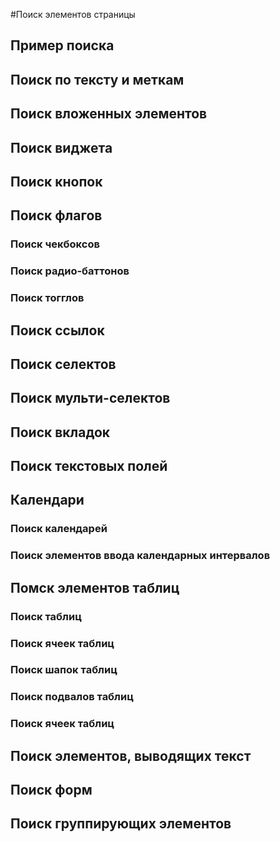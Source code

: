 #Поиск элементов страницы

## Пример поиска

## Поиск по тексту и меткам

## Поиск вложенных элементов

## Поиск виджета

## Поиск кнопок

## Поиск флагов

### Поиск чекбоксов

### Поиск радио-баттонов

### Поиск тогглов

## Поиск ссылок

## Поиск селектов

## Поиск мульти-селектов

## Поиск вкладок

## Поиск текстовых полей

## Календари

### Поиск календарей

### Поиск элементов ввода календарных интервалов

## Помск элементов таблиц

### Поиск таблиц

### Поиск ячеек таблиц

### Поиск шапок таблиц

### Поиск подвалов таблиц

### Поиск ячеек таблиц

## Поиск элементов, выводящих текст

## Поиск форм

## Поиск группирующих элементов
